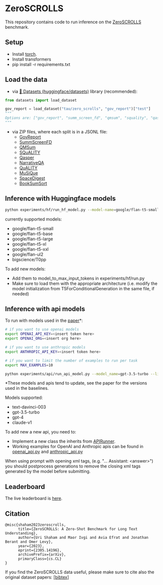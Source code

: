 # ZeroSCROLLS

This repository contains code to run inference on the [ZeroSCROLLS](https://www.zero.scrolls-benchmark.com/) benchmark.

## Setup

* Install [torch](https://pytorch.org/get-started/locally/).
* Install transformers
* pip install -r requirements.txt


## Load the data
- via [🤗 Datasets (huggingface/datasets)](https://huggingface.co/datasets/tau/zero_scrolls/viewer/book_sum_sort/test) library (recommended):
```python
from datasets import load_dataset

gov_report = load_dataset("tau/zero_scrolls", "gov_report")["test"]
"""
Options are: ["gov_report", "summ_screen_fd", "qmsum", "squality", "qasper","narrative_qa", "quality", "musique", "space_digest","book_sum_sort"]
"""
```

- via ZIP files, where each split is in a JSONL file:
  - [GovReport](https://zero-scrolls-tau.s3.us-east-2.amazonaws.com/gov_report.zip)
  - [SummScreenFD](https://zero-scrolls-tau.s3.us-east-2.amazonaws.com/summ_screen_fd.zip)
  - [QMSum](https://zero-scrolls-tau.s3.us-east-2.amazonaws.com/qmsum.zip)
  - [SQuALITY](https://zero-scrolls-tau.s3.us-east-2.amazonaws.com/squality.zip)
  - [Qasper](https://zero-scrolls-tau.s3.us-east-2.amazonaws.com/qasper.zip)
  - [NarrativeQA](https://zero-scrolls-tau.s3.us-east-2.amazonaws.com/narrative_qa.zip)
  - [QuALITY](https://zero-scrolls-tau.s3.us-east-2.amazonaws.com/quality.zip)
  - [MuSiQue](https://zero-scrolls-tau.s3.us-east-2.amazonaws.com/musique.zip)
  - [SpaceDigest](https://zero-scrolls-tau.s3.us-east-2.amazonaws.com/space_digest.zip)
  - [BookSumSort](https://zero-scrolls-tau.s3.us-east-2.amazonaws.com/book_sum_sort.zip)


## Inference with Huggingface models 
```bash
python experiments/hf/run_hf_model.py --model-name=google/flan-t5-small
```

currently supported models:
* google/flan-t5-small
* google/flan-t5-base
* google/flan-t5-large
* google/flan-t5-xl
* google/flan-t5-xxl
* google/flan-ul2
* bigscience/T0pp

To add new models:
* Add them to model_to_max_input_tokens in experiments/hf/run.py
* Make sure to load them with the appropriate architecture (i.e. modify the model initialization from T5ForConditionalGeneration in the same file, if needed)

## Inference with api models
To run with models used in the [paper](https://arxiv.org/pdf/2305.14196.pdf)*:

```bash
# if you want to use openai models
export OPENAI_API_KEY=<insert token here> 
export OPENAI_ORG=<insert org here>

# if you want to use anthropic models
export ANTHROPIC_API_KEY=<insert token here>

# if you want to limit the number of examples to run per task
export MAX_EXAMPLES=10

python experiments/api/run_api_model.py --model_name=gpt-3.5-turbo --limit_to_n_examples=$MAX_EXAMPLES
```
*These models and apis tend to update, see the paper for the versions used in the baselines.

Models supported:
* text-davinci-003
* gpt-3.5-turbo
* gpt-4
* claude-v1

To add new a new api, you need to:
* Implement a new class the inherits from [APIRunner](https://github.com/tau-nlp/zero_scrolls/blob/main/experiments/api.py).
* Working examples for OpenAI and Anthropic apis can be found in [openai_api.py](https://github.com/tau-nlp/zero_scrolls/blob/main/experiments/openai_api.py) and [anthropic_api.py](https://github.com/tau-nlp/zero_scrolls/blob/main/experiments/anthropic_api.py)

When using prompt with opening xml tags, (e.g. "... Assistant: &lt;answer&gt;") you should postprocess generations to remove the closing xml tags generated by the model before submitting.

## Leaderboard
The live leaderboard is [here](https://www.zero.scrolls-benchmark.com/leaderboard). 


## Citation
```
@misc{shaham2023zeroscrolls,
      title={ZeroSCROLLS: A Zero-Shot Benchmark for Long Text Understanding}, 
      author={Uri Shaham and Maor Ivgi and Avia Efrat and Jonathan Berant and Omer Levy},
      year={2023},
      eprint={2305.14196},
      archivePrefix={arXiv},
      primaryClass={cs.CL}
}
```
If you find the ZeroSCROLLS data useful, please make sure to cite also the original dataset papers: [[bibtex]](https://zero-scrolls-tau.s3.us-east-2.amazonaws.com/zero_scrolls_datasets.bib)